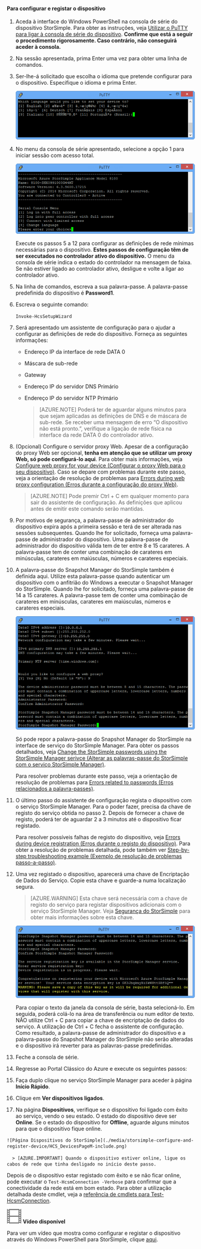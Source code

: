 <!--author=alkohli last changed: 12/01/15-->


#### Para configurar e registar o dispositivo

1. Aceda à interface do Windows PowerShell na consola de série do dispositivo StorSimple. Para obter as instruções, veja [Utilizar o PuTTY para ligar à consola de série do dispositivo](#use-putty-to-connect-to-the-device-serial-console). **Confirme que está a seguir o procedimento rigorosamente. Caso contrário, não conseguirá aceder à consola.**

2. Na sessão apresentada, prima Enter uma vez para obter uma linha de comandos. 

3. Ser-lhe-á solicitado que escolha o idioma que pretende configurar para o dispositivo. Especifique o idioma e prima Enter. 

    ![Configurar e registar o dispositivo 1 do StorSimple](./media/storsimple-configure-and-register-device/HCS_RegisterYourDevice1-include.png)

4. No menu da consola de série apresentado, selecione a opção 1 para iniciar sessão com acesso total. 

    ![Registar o dispositivo 2 do StorSimple](./media/storsimple-configure-and-register-device/HCS_RegisterYourDevice2-include.png)
  
     Execute os passos 5 a 12 para configurar as definições de rede mínimas necessárias para o dispositivo. **Estes passos de configuração têm de ser executados no controlador ativo do dispositivo.** O menu da consola de série indica o estado do controlador na mensagem de faixa. Se não estiver ligado ao controlador ativo, desligue e volte a ligar ao controlador ativo.

5. Na linha de comandos, escreva a sua palavra-passe. A palavra-passe predefinida do dispositivo é **Password1**.

6. Escreva o seguinte comando:

     `Invoke-HcsSetupWizard` 

7. Será apresentado um assistente de configuração para o ajudar a configurar as definições de rede do dispositivo. Forneça as seguintes informações: 
   - Endereço IP da interface de rede DATA 0
   - Máscara de sub-rede
   - Gateway
   - Endereço IP do servidor DNS Primário
   - Endereço IP do servidor NTP Primário
   
      > [AZURE.NOTE] Poderá ter de aguardar alguns minutos para que sejam aplicadas as definições de DNS e de máscara de sub-rede. Se receber uma mensagem de erro “O dispositivo não está pronto.”, verifique a ligação de rede física na interface da rede DATA 0 do controlador ativo.

8. (Opcional) Configure o servidor proxy Web. Apesar de a configuração do proxy Web ser opcional, **tenha em atenção que se utilizar um proxy Web, só pode configurá-lo aqui**. Para obter mais informações, veja [Configure web proxy for your device (Configurar o proxy Web para o seu dispositivo)](../articles/storsimple/storsimple-configure-web-proxy.md). Caso se depare com problemas durante este passo, veja a orientação de resolução de problemas para [Errors during web proxy configuration (Erros durante a configuração do proxy Web)](../articles/storsimple/storsimple-troubleshoot-deployment.md#errors-during-the-optional-web-proxy-settings).
 

      > [AZURE.NOTE] Pode premir Ctrl + C em qualquer momento para sair do assistente de configuração. As definições que aplicou antes de emitir este comando serão mantidas.

9. Por motivos de segurança, a palavra-passe de administrador do dispositivo expira após a primeira sessão e terá de ser alterada nas sessões subsequentes. Quando lhe for solicitado, forneça uma palavra-passe de administrador do dispositivo. Uma palavra-passe de administrador do dispositivo válida tem de ter entre 8 e 15 carateres. A palavra-passe tem de conter uma combinação de carateres em minúsculas, carateres em maiúsculas, números e carateres especiais.

10. A palavra-passe do Snapshot Manager do StorSimple também é definida aqui. Utilize esta palavra-passe quando autenticar um dispositivo com o anfitrião do Windows a executar o Snapshot Manager do StorSimple. Quando lhe for solicitado, forneça uma palavra-passe de 14 a 15 carateres. A palavra-passe tem de conter uma combinação de carateres em minúsculas, carateres em maiúsculas, números e carateres especiais. 

    ![Registar o dispositivo 4 do StorSimple](./media/storsimple-configure-and-register-device/HCS_RegisterYourDevice4-include.png)

    Só pode repor a palavra-passe do Snapshot Manager do StorSimple na interface de serviço do StorSimple Manager. Para obter os passos detalhados, veja [Change the StorSimple passwords using the StorSimple Manager serivce (Alterar as palavras-passe do StorSimple com o serviço StorSimple Manager)](../articles/storsimple/storsimple-change-passwords.md).

    Para resolver problemas durante este passo, veja a orientação de resolução de problemas para [Errors related to passwords (Erros relacionados a palavra-passes)](../articles/storsimple/storsimple-troubleshoot-deployment.md#errors-related-to-device-administrator-and-storsimple-snapshot-manager-passwords).

11. O último passo do assistente de configuração regista o dispositivo com o serviço StorSimple Manager. Para o poder fazer, precisa da chave de registo do serviço obtida no passo 2. Depois de fornecer a chave de registo, poderá ter de aguardar 2 a 3 minutos até o dispositivo ficar registado.

    Para resolver possíveis falhas de registo do dispositivo, veja [Errors during device registration (Erros durante o registo do dispositivo)](../articles/storsimple/storsimple-troubleshoot-deployment.md#errors-during-device-registration). Para obter a resolução de problemas detalhada, pode também ver [Step-by-step troubleshooting example (Exemplo de resolução de problemas passo-a-passo)](../articles/storsimple/storsimple-troubleshoot-deployment.md#step-by-step-storsimple-troubleshooting-example).

12. Uma vez registado o dispositivo, aparecerá uma chave de Encriptação de Dados do Serviço. Copie esta chave e guarde-a numa localização segura.
    
    > [AZURE.WARNING] Esta chave será necessária com a chave de registo do serviço para registar dispositivos adicionais com o serviço StorSimple Manager. Veja [Segurança do StorSimple](../articles/storsimple/storsimple-security.md) para obter mais informações sobre esta chave.

     ![Registar o dispositivo 6 do StorSimple](./media/storsimple-configure-and-register-device/HCS_RegisterYourDevice6-include.png)

     Para copiar o texto da janela da consola de série, basta selecioná-lo. Em seguida, poderá colá-lo na área de transferência ou num editor de texto. NÃO utilize Ctrl + C para copiar a chave de encriptação de dados do serviço. A utilização de Ctrl + C fecha o assistente de configuração. Como resultado, a palavra-passe de administrador do dispositivo e a palavra-passe do Snapshot Manager do StorSimple não serão alteradas e o dispositivo irá reverter para as palavras-passe predefinidas.

13. Feche a consola de série.

14. Regresse ao Portal Clássico do Azure e execute os seguintes passos:
  1. Faça duplo clique no serviço StorSimple Manager para aceder à página **Início Rápido**.
  2. Clique em **Ver dispositivos ligados**.
  3. Na página **Dispositivos**, verifique se o dispositivo foi ligado com êxito ao serviço, vendo o seu estado. O estado do dispositivo deve ser **Online**. Se o estado do dispositivo for **Offline**, aguarde alguns minutos para que o dispositivo fique online.
   
    ![Página Dispositivos do StorSimple](./media/storsimple-configure-and-register-device/HCS_DevicesPageM-include.png) 
  
      > [AZURE.IMPORTANT] Quando o dispositivo estiver online, ligue os cabos de rede que tinha desligado no início deste passo.

Depois de o dispositivo estar registado com êxito e se não ficar online, pode executar o `Test-HcsmConnection -Verbose` para confirmar que a conectividade da rede está em bom estado. Para obter a utilização detalhada deste cmdlet, veja a [referência de cmdlets para Test-HcsmConnection](https://technet.microsoft.com/library/dn715782.aspx).

![Vídeo disponível](./media/storsimple-configure-and-register-device/Video_icon.png) **Vídeo disponível**

Para ver um vídeo que mostra como configurar e registar o dispositivo através do Windows PowerShell para StorSimple, clique [aqui](https://azure.microsoft.com/documentation/videos/initialize-the-storsimple-appliance/).


<!--HONumber=Jun16_HO2-->


